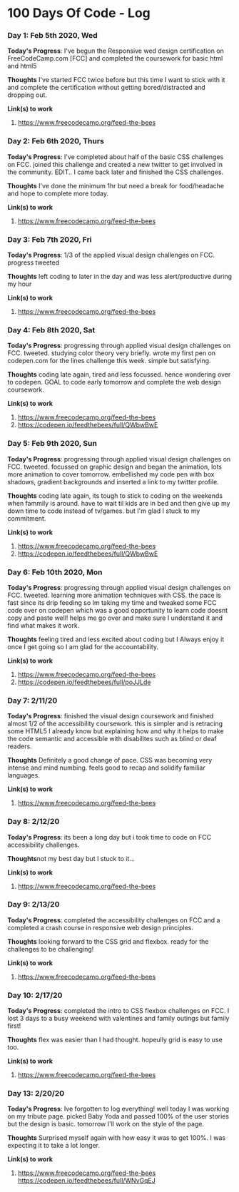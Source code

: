 # 100 Days Of Code - Log

### Day 1: Feb 5th 2020, Wed

**Today's Progress**: I've begun the Responsive wed design certification on FreeCodeCamp.com [FCC] and completed the coursework for basic html and html5

**Thoughts** I've started FCC twice before but this time I want to stick with it and complete the certification without getting bored/distracted and dropping out.

**Link(s) to work**
1. https://www.freecodecamp.org/feed-the-bees

### Day 2: Feb 6th 2020, Thurs

**Today's Progress**: I've completed about half of the basic CSS challenges on FCC. joined this challenge and created a new twitter to get involved in the community. EDIT.. I came back later and finished the CSS challenges.

**Thoughts** I've done the minimum 1hr but need a break for food/headache and hope to complete more today. 

**Link(s) to work**
1. https://www.freecodecamp.org/feed-the-bees

### Day 3: Feb 7th 2020, Fri

**Today's Progress**: 1/3 of the applied visual design challenges on FCC. progress tweeted

**Thoughts** left coding to later in the day and was less alert/productive during my hour

**Link(s) to work**
1. https://www.freecodecamp.org/feed-the-bees

### Day 4: Feb 8th 2020, Sat

**Today's Progress**: progressing through applied visual design challenges on FCC. tweeted. studying color theory very briefly. wrote my first pen on codepen.com for the lines challenge this week. simple but satisfying.

**Thoughts** coding late again, tired and less focussed. hence wondering over to codepen. GOAL to code early tomorrow and complete the web design coursework. 

**Link(s) to work**
1. https://www.freecodecamp.org/feed-the-bees
2. https://codepen.io/feedthebees/full/QWbwBwE

### Day 5: Feb 9th 2020, Sun

**Today's Progress**: progressing through applied visual design challenges on FCC. tweeted. focussed on graphic design and began the animation, lots more animation to cover tomorrow. embellished my code pen with box shadows, gradient backgrounds and inserted a link to my twitter profile. 

**Thoughts** coding late again, its tough to stick to coding on the weekends when fammily is around. have to wait til kids are in bed and then give up my down time to code instead of tv/games. but I'm glad I stuck to my commitment. 

**Link(s) to work**
1. https://www.freecodecamp.org/feed-the-bees
2. https://codepen.io/feedthebees/full/QWbwBwE

### Day 6: Feb 10th 2020, Mon

**Today's Progress**: progressing through applied visual design challenges on FCC. tweeted. learning more animation techniques with CSS. the pace is fast since its drip feeding so Im taking my time and tweaked some FCC code over on codepen which was a good opportunity to learn code doesnt copy and paste well! helps me go over and make sure I understand it and find what makes it work.  

**Thoughts** feeling tired and less excited about coding but I Always enjoy it once I get going so I am glad for the accountability. 

**Link(s) to work**
1. https://www.freecodecamp.org/feed-the-bees
2. https://codepen.io/feedthebees/full/poJJLde

### Day 7: 2/11/20

**Today's Progress**: finished the visual design coursework and finished almost 1/2 of the accessibility coursework. this is simpler and is retracing some HTML5 I already know but explaining how and why it helps to make the code semantic and accessible with disabilites such as blind or deaf readers.   

**Thoughts** Definitely a good change of pace. CSS was becoming very intense and mind numbing. feels good to recap and solidify familiar languages. 

**Link(s) to work**
1. https://www.freecodecamp.org/feed-the-bees

### Day 8: 2/12/20

**Today's Progress**: its been a long day but i took time to code on FCC accessibility challenges.   

**Thoughts**not my best day but I stuck to it...

**Link(s) to work**
1. https://www.freecodecamp.org/feed-the-bees

### Day 9: 2/13/20

**Today's Progress**: completed the accessibility challenges on FCC and a completed a crash course in responsive web design principles.   

**Thoughts** looking forward to the CSS grid and flexbox. ready for the challenges to be challenging!

**Link(s) to work**
1. https://www.freecodecamp.org/feed-the-bees

### Day 10: 2/17/20

**Today's Progress**: completed the intro to CSS flexbox challenges on FCC. I lost 3 days to a busy weekend with valentines and family outings but family first! 

**Thoughts** flex was easier than I had thought. hopeully grid is easy to use too. 

**Link(s) to work**
1. https://www.freecodecamp.org/feed-the-bees

### Day 13: 2/20/20

**Today's Progress**: Ive forgotten to log everything! well today I was working on my tribute page. picked Baby Yoda and passed 100% of the user stories but the design is basic. tomorrow I'll work on the style of the page.  

**Thoughts** Surprised myself again with how easy it was to get 100%.  I was expecting it to take a lot longer.  

**Link(s) to work**
1. https://www.freecodecamp.org/feed-the-bees
https://codepen.io/feedthebees/full/WNvGqEJ
